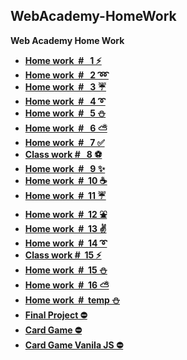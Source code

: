 ## WebAcademy-HomeWork
**Web Academy Home Work**
- **[Home work&nbsp;   # &nbsp;&nbsp;1  ⚡](https://vitaminvp.github.io/WebAcademy-HomeWork/client/docs/wa_hw_1/)**
- **[Home work&nbsp;   # &nbsp;&nbsp;2  ➿](⚡ttps://vitaminvp.github.io/WebAcademy-HomeWork/client/docs/wa_hw_2/)**
- **[Home work&nbsp;   # &nbsp;&nbsp;3  ☔](https://vitaminvp.github.io/WebAcademy-HomeWork/client/docs/wa_hw_3/)**
- **[Home work&nbsp;   # &nbsp;&nbsp;4  ➰](https://vitaminvp.github.io/WebAcademy-HomeWork/client/docs/wa_hw_5/)**
- **[Home work&nbsp;   # &nbsp;&nbsp;5  ⛄](https://vitaminvp.github.io/WebAcademy-HomeWork/client/docs/wa_hw_6/)**
- **[Home work&nbsp;   # &nbsp;&nbsp;6  ⛅](https://vitaminvp.github.io/WebAcademy-HomeWork/client/docs/wa_hw_4.html)**
- **[Home work&nbsp;   # &nbsp;&nbsp;7  ✅](https://vitaminvp.github.io/WebAcademy-HomeWork/client/docs/wa_hw_7.html)**
- **[Class work  # &nbsp;&nbsp;8  ⚽](https://vitaminvp.github.io/WebAcademy-HomeWork/client/docs/wa_hw_8.html)**
- **[Home work&nbsp;   # &nbsp;&nbsp;9  ✨](https://vitaminvp.github.io/WebAcademy-HomeWork/client/docs/wa_hw_9.html)**
- **[Home work&nbsp;  # &nbsp;10 ☕](https://vitaminvp.github.io/WebAcademy-HomeWork/client/docs/wa_hw_10.html)**
- **[Home work&nbsp;  # &nbsp;11 ☔](https://vitaminvp.github.io/WebAcademy-HomeWork/client/docs/wa_hw_11.html)**
- **[Home work&nbsp;  # &nbsp;12 ⛲](https://vitaminvp.github.io/WebAcademy-HomeWork/client/docs/wa_hw_12.html)**
- **[Home work&nbsp;  # &nbsp;13 ✌](https://vitaminvp.github.io/WebAcademy-HomeWork/client/docs/wa_hw_13.html)**
- **[Home work&nbsp;  # &nbsp;14 ➰](https://vitaminvp.github.io/WebAcademy-HomeWork/client/docs/wa_hw_14.html)**
- **[Class work&nbsp;# &nbsp;15 ⚡](https://vitaminvp.github.io/WebAcademy-HomeWork/client/docs/wa_hw_15.html)**
- **[Home work&nbsp;  # &nbsp;15 ⛄](https://vitaminvp.github.io/WebAcademy-HomeWork/client/docs/wa_hw_15_1.html)**
- **[Home work&nbsp;  # &nbsp;16 ⛅](https://vitaminvp.github.io/WebAcademy-HomeWork/client/docs/wa_hw_16.html)**
- **[Home work&nbsp;  # &nbsp;temp &#9924;](https://vitaminvp.github.io/WebAcademy-HomeWork/client/docs/wa_temp.html)**
- **[Final Project ⛔](https://vitaminvp.github.io/WebAcademy-HomeWork/client/docs/wa_final_project.html)**
- **[Card Game ⛔](https://vitaminvp.github.io/WebAcademy-HomeWork/client/docs/cards.html)**
- **[Card Game Vanila JS ⛔](https://vitaminvp.github.io/WebAcademy-HomeWork/client/docs/cardjs.html)**

